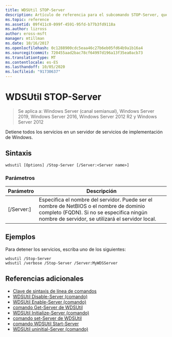 ```yaml
---
title: WDSUtil STOP-Server
description: Artículo de referencia para el subcomando STOP-Server, que detiene todos los servicios en un servidor de servicios de implementación de Windows.
ms.topic: reference
ms.assetid: 09f411c0-099f-4591-95fd-b77b3fd9118a
ms.author: lizross
author: eross-msft
manager: mtillman
ms.date: 10/16/2017
ms.openlocfilehash: 0c1288900cdc5eaa46c27b6eb05fd64b9a1b16a4
ms.sourcegitcommit: 720455aad2bac78cf64997d196a13f35ea0acb73
ms.translationtype: MT
ms.contentlocale: es-ES
ms.lasthandoff: 10/05/2020
ms.locfileid: "91730637"
---
```

# <a name="wdsutil-stop-server"></a>WDSUtil STOP-Server

> Se aplica a: Windows Server (canal semianual), Windows Server 2019, Windows Server 2016, Windows Server 2012 R2 y Windows Server 2012

Detiene todos los servicios en un servidor de servicios de implementación de Windows.

## <a name="syntax"></a>Sintaxis
```
wdsutil [Options] /Stop-Server [/Server:<Server name>]
```
### <a name="parameters"></a>Parámetros
|Parámetro|Descripción|
|-------|--------|
|[/Server:<Server name>]|Especifica el nombre del servidor. Puede ser el nombre de NetBIOS o el nombre de dominio completo (FQDN). Si no se especifica ningún nombre de servidor, se utilizará el servidor local.|
## <a name="examples"></a>Ejemplos
Para detener los servicios, escriba uno de los siguientes:
```
wdsutil /Stop-Server
wdsutil /verbose /Stop-Server /Server:MyWDSServer
```
## <a name="additional-references"></a>Referencias adicionales
- [Clave de sintaxis de línea de comandos](command-line-syntax-key.md)
- [WDSUtil Disable-Server (comando)](wdsutil-disable-server.md)
- [WDSUtil Enable-Server (comando)](wdsutil-enable-server.md)
- [comando Get-Server de WDSUtil](wdsutil-get-server.md)
- [WDSUtil Initialize-Server (comando)](wdsutil-initialize-server.md)
- [comando set-Server de WDSUtil](wdsutil-set-server.md)
- [comando WDSUtil Start-Server](wdsutil-start-server.md)
- [WDSUtil uninitial-Server (comando)](wdsutil-uninitialize-server.md)

